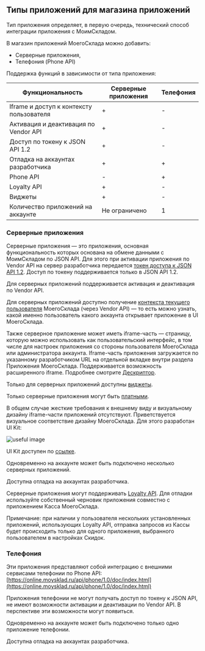 ## Типы приложений для магазина приложений

Тип приложения определяет, в первую очередь, технический способ интеграции приложения с МоимСкладом.

В магазин приложений МоегоСклада можно добавить:

+ Серверные приложения,
+ Телефония (Phone API)

Поддержка функций в зависимости от типа приложения:

| Функциональность                         | Серверные приложения | Телефония |
|------------------------------------------|----------------------|-----------|
| Iframe и доступ к контексту пользователя | +                    | -         |
| Активация и деактивация по Vendor API    | +                    | -         |
| Доступ по токену к JSON API 1.2          | +                    | -         |
| Отладка на аккаунтах разработчика        | +                    | +         |
| Phone API                                | -                    | +         |
| Loyalty API                              | +                    | -         |
| Виджеты                                  | +                    | -         |
| Количество приложений на аккаунте        | Не ограничено        | 1         |

### Серверные приложения

Серверные приложения — это приложения, основная функциональность которых основана на обмене данными с МоимСкладом по
JSON API.
Для этого при активации приложения по Vendor API на сервер разработчика
передается [токен доступа к JSON API 1.2](#dostup-po-tokenu-k-json-api). Доступ по токену поддерживается только в JSON
API 1.2.

Для серверных приложений поддерживается активация и деактивация по Vendor API.

Для серверных приложений доступно
получение [контекста текущего пользователя](#poluchenie-kontexta-pol-zowatelq-dlq-prilozhenij-s-iframe-chast-u-kastomnymi-modal-nymi-oknami-i-widzhetami)
МоегоСклада (через Vendor API) —
то есть можно узнать, какой именно пользователь какого аккаунта открывает приложение в UI МоегоСклада.

Также серверное приложение может иметь iframe-часть — страницу, которую можно использовать как пользовательский
интерфейс,
в том числе для настроек приложения со стороны пользователя МоегоСклада или администратора аккаунта.
Iframe-часть приложения загружается по указанному разработчиком URL на отдельной вкладке внутри раздела Приложения
МоегоСклада. Поддерживается возможность расширенного iframe. Подробнее смотрите [Дескриптор](#blok-iframe).

Только для серверных приложений доступны [виджеты](#vidzhety).

Только серверные приложения могут быть [платными](#stoimost-prilozheniq).

В общем случае жесткие требования к внешнему виду и визуальному дизайну iframe-части приложений отсутствуют.
Приветствуется визуальное соответствие дизайну МоегоСклада. Для этого разработан UI Kit:

![useful image](ui-kit.png)

UI Kit доступен по [ссылке](https://github.com/moysklad/html-marketplace-1.0-uikit).

Одновременно на аккаунте может быть подключено несколько серверных приложений.

Доступна отладка на аккаунтах разработчика.

Серверные приложения могут поддерживать [Loyalty API](https://dev.moysklad.ru/doc/api/loyalty/1.0).
Для отладки используйте собственный черновик приложения совместно с приложением Касса МоегоСклада.

Примечание: при наличии у пользователя нескольких установленных приложений, использующих Loyalty API, отправка запросов из Кассы будет происходить только для одного приложения, выбранного пользователем в настройках Скидок.

### Телефония

Эти приложения представляют собой интеграцию с внешними сервисами телефонии по Phone API:
[https://online.moysklad.ru/api/phone/1.0/doc/index.html](https://online.moysklad.ru/api/phone/1.0/doc/index.html)

Приложения телефонии не могут получать доступ по токену к JSON API, не имеют возможности активации и деактивации по
Vendor API. В перспективе эти возможности могут появиться.

Одновременно на аккаунте может быть подключено только одно приложение телефонии.

Доступна отладка на аккаунтах разработчика.
